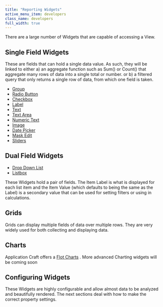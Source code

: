 ```yaml
---
title: "Reporting Widgets"
active_menu_item: developers
class_name: developers
full_width: true
---
```



There are a large number of Widgets that are capable of accessing a View.

## Single Field Widgets

These are fields that can hold a single data value. As such, they will be linked to either a) an aggregate function such as Sum() or Count() that aggregate many rows of data into a single total or number. or b) a filtered query that only returns a single row of data, from which one field is taken.

 - [Group](/developers/user-guide/product-guide/content-and-app-layout/editing-and-laying-out-reference/widget-grouping)
 - [Radio Button](/developers/user-guide/product-guide/widget-properties-events/common/radio-button)
 - [Checkbox](/developers/user-guide/product-guide/widget-properties-events/common/checkbox)
 - [Label](/developers/user-guide/product-guide/widget-properties-events/common/label)
 - [Text](/developers/user-guide/product-guide/widget-properties-events/common/text)
 - [Text Area](/developers/user-guide/product-guide/widget-properties-events/common/text-area)
 - [Numeric Text](/developers/user-guide/product-guide/widget-properties-events/common/alpha-numeric)
 - [Image](/developers/user-guide/product-guide/widget-properties-events/common/image)
 - [Date Picker](/developers/user-guide/product-guide/widget-properties-events/common/date-picker)
 - [Mask Edit](/developers/user-guide/product-guide/widget-properties-events/advanced/mask-edit)
 - [Sliders](/developers/user-guide/product-guide/widget-properties-events/advanced/sliders)

## Dual Field Widgets

 - [Drop Down List](/developers/user-guide/product-guide/widget-properties-events/common/dropdown-list)
 - [Listbox](/developers/user-guide/product-guide/widget-properties-events/common/listbox)

These Widgets hold a pair of fields. The Item Label is what is displayed for each list item and the Item Value (which defaults to being the same as the Label) is a secondary value that can be used for setting filters or using in calculations.

## Grids

Grids can display multiple fields of data over multiple rows. They are very widely used for both collecting and displaying data.

## Charts

Application Craft offers a [Flot Charts](/developers/user-guide/product-guide/widget-properties-events/advanced/flot-charts) . More advanced Charting widgets will be coming soon

## Configuring Widgets

These Widgets are highly configurable and allow almost data to be analyzed and beautifully rendered. The next sections deal with how to make the correct property settings.

